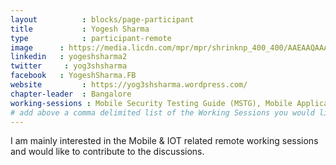 ```yaml
---
layout          : blocks/page-participant
title           : Yogesh Sharma
type            : participant-remote
image      : https://media.licdn.com/mpr/mpr/shrinknp_400_400/AAEAAQAAAAAAAAV6AAAAJDdlZjJiODVlLTE4NmItNGQyZC04Y2Y3LThhMTk3YWUyNjlmOA.jpg
linkedin   : yogeshsharma2
twitter     : yog3shsharma
facebook   : YogeshSharma.FB
website         : https://yog3shsharma.wordpress.com/
chapter-leader  : Bangalore
working-sessions : Mobile Security Testing Guide (MSTG), Mobile Application Security Verification Standard (MASVS), Data behind Owasp Top 10 2017, Owasp Top 10 2017
# add above a comma delimited list of the Working Sessions you would like to attend (use the session's title)
---
```


I am mainly interested in the Mobile & IOT related remote working sessions and would like to contribute to the discussions.


